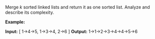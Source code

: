 
Merge  _k_  sorted linked lists and return it as one sorted list. Analyze and describe its complexity.

**Example:**

**Input:**
[
  1->4->5,
  1->3->4,
  2->6
]
**Output:** 1->1->2->3->4->4->5->6